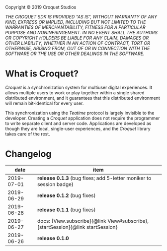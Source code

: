 
Copyright © 2019 Croquet Studios

_THE CROQUET SDK IS PROVIDED “AS IS”, WITHOUT WARRANTY OF ANY KIND, EXPRESS OR IMPLIED, INCLUDING BUT NOT LIMITED TO THE WARRANTIES OF MERCHANTABILITY, FITNESS FOR A PARTICULAR PURPOSE AND NONINFRINGEMENT. IN NO EVENT SHALL THE AUTHORS OR COPYRIGHT HOLDERS BE LIABLE FOR ANY CLAIM, DAMAGES OR OTHER LIABILITY, WHETHER IN AN ACTION OF CONTRACT, TORT OR OTHERWISE, ARISING FROM, OUT OF OR IN CONNECTION WITH THE SOFTWARE OR THE USE OR OTHER DEALINGS IN THE SOFTWARE._

# What is Croquet?

_Croquet_ is a synchronization system for multiuser digital experiences. It allows multiple users to work or play together within a single shared distributed environment, and it guarantees that this distributed environment will remain bit-identical for every user.

This synchronization using the _Teatime_ protocol is largely invisible to the developer. Creating a _Croquet_ application does not require the programmer to write separate client and server code. Applications are developed as though they are local, single-user experiences, and the _Croquet_ library takes care of the rest.

# Changelog

| date       | item
|------------|---
| 2019-07-01 | **release 0.1.3** (bug fixes; add 5-letter moniker to session badge)
| 2019-06-29 | **release 0.1.2** (bug fixes)
| 2019-06-28 | **release 0.1.1** (bug fixes)
| 2019-06-27 | docs: [View.subscribe]{@link View#subscribe}, [startSession]{@link startSession}
| 2019-06-26 | **release 0.1.0**
